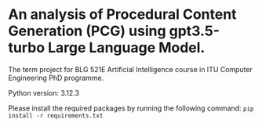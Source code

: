 # An analysis of Procedural Content Generation (PCG) using gpt3.5-turbo Large Language Model.
The term project for BLG 521E Artificial Intelligence course in ITU Computer Engineering PhD programme.

Python version: 3.12.3

Please install the required packages by running the following command:
```pip install -r requirements.txt```